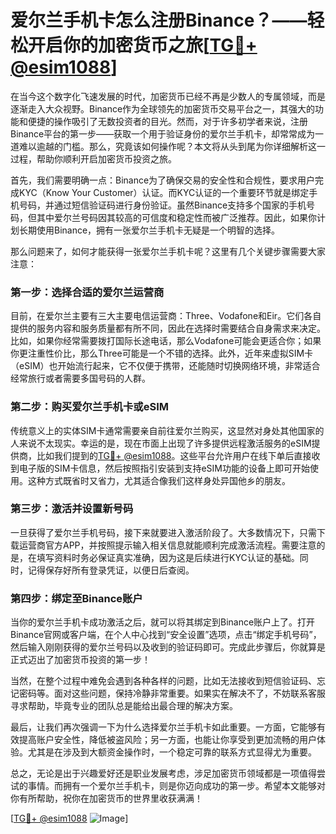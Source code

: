 # 爱尔兰手机卡怎么注册Binance？——轻松开启你的加密货币之旅[[TG💪+ @esim1088](https://t.me/s/esim1088)]

在当今这个数字化飞速发展的时代，加密货币已经不再是少数人的专属领域，而是逐渐走入大众视野。Binance作为全球领先的加密货币交易平台之一，其强大的功能和便捷的操作吸引了无数投资者的目光。然而，对于许多初学者来说，注册Binance平台的第一步——获取一个用于验证身份的爱尔兰手机卡，却常常成为一道难以逾越的门槛。那么，究竟该如何操作呢？本文将从头到尾为你详细解析这一过程，帮助你顺利开启加密货币投资之旅。

首先，我们需要明确一点：Binance为了确保交易的安全性和合规性，要求用户完成KYC（Know Your Customer）认证。而KYC认证的一个重要环节就是绑定手机号码，并通过短信验证码进行身份验证。虽然Binance支持多个国家的手机号码，但其中爱尔兰号码因其较高的可信度和稳定性而被广泛推荐。因此，如果你计划长期使用Binance，拥有一张爱尔兰手机卡无疑是一个明智的选择。

那么问题来了，如何才能获得一张爱尔兰手机卡呢？这里有几个关键步骤需要大家注意：

### 第一步：选择合适的爱尔兰运营商

目前，在爱尔兰主要有三大主要电信运营商：Three、Vodafone和Eir。它们各自提供的服务内容和服务质量都有所不同，因此在选择时需要结合自身需求来决定。比如，如果你经常需要拨打国际长途电话，那么Vodafone可能会更适合你；如果你更注重性价比，那么Three可能是一个不错的选择。此外，近年来虚拟SIM卡（eSIM）也开始流行起来，它不仅便于携带，还能随时切换网络环境，非常适合经常旅行或者需要多国号码的人群。

### 第二步：购买爱尔兰手机卡或eSIM

传统意义上的实体SIM卡通常需要亲自前往爱尔兰购买，这显然对身处其他国家的人来说不太现实。幸运的是，现在市面上出现了许多提供远程激活服务的eSIM提供商，比如我们提到的[TG💪+ @esim1088](https://t.me/s/esim1088)。这些平台允许用户在线下单后直接收到电子版的SIM卡信息，然后按照指引安装到支持eSIM功能的设备上即可开始使用。这种方式既省时又省力，尤其适合像我们这样身处异国他乡的朋友。

### 第三步：激活并设置新号码

一旦获得了爱尔兰手机号码，接下来就要进入激活阶段了。大多数情况下，只需下载运营商官方APP，并按照提示输入相关信息就能顺利完成激活流程。需要注意的是，在填写资料时务必保证真实准确，因为这是后续进行KYC认证的基础。同时，记得保存好所有登录凭证，以便日后查阅。

### 第四步：绑定至Binance账户

当你的爱尔兰手机卡成功激活之后，就可以将其绑定到Binance账户上了。打开Binance官网或客户端，在个人中心找到“安全设置”选项，点击“绑定手机号码”，然后输入刚刚获得的爱尔兰号码以及收到的验证码即可。完成此步骤后，你就算是正式迈出了加密货币投资的第一步！

当然，在整个过程中难免会遇到各种各样的问题，比如无法接收到短信验证码、忘记密码等。面对这些问题，保持冷静非常重要。如果实在解决不了，不妨联系客服寻求帮助，毕竟专业的团队总是能给出最合理的解决方案。

最后，让我们再次强调一下为什么选择爱尔兰手机卡如此重要。一方面，它能够有效提高账户安全性，降低被盗风险；另一方面，也能让你享受到更加流畅的用户体验。尤其是在涉及到大额资金操作时，一个稳定可靠的联系方式显得尤为重要。

总之，无论是出于兴趣爱好还是职业发展考虑，涉足加密货币领域都是一项值得尝试的事情。而拥有一个爱尔兰手机卡，则是你迈向成功的第一步。希望本文能够对你有所帮助，祝你在加密货币的世界里收获满满！

[[TG💪+ @esim1088](https://t.me/s/esim1088) ![Image](https://i.postimg.cc/4NQfJmqS/Snipaste-2025-05-13-00-14-12.png)]